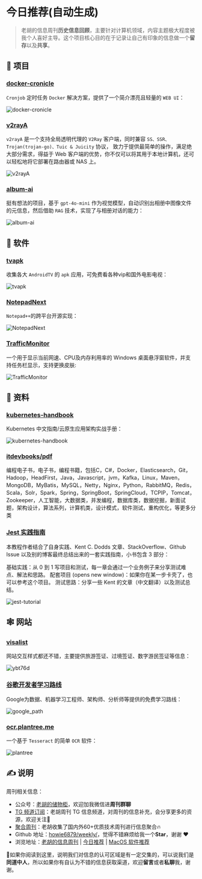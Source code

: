 # 今日推荐(自动生成)

> 老胡的信息周刊**历史信息回顾**，主要针对计算机领域，内容主题极大程度被我个人喜好主导。这个项目核心目的在于记录让自己有印象的信息做一个**留存**以及**共享**。


## 🎯 项目 

### [docker-cronicle](https://github.com/soulteary/docker-cronicle)

`Cronjob` 定时任务 `Docker` 解决方案，提供了一个简介漂亮且轻量的 `WEB UI`：

![docker-cronicle](https://images-1252557999.file.myqcloud.com/uPic/docker-cronicle.png) 

### [v2rayA](https://github.com/v2rayA/v2rayA)

`v2rayA` 是一个支持全局透明代理的 `V2Ray` 客户端，同时兼容 `SS、SSR、Trojan(trojan-go)、Tuic & Juicity` 协议， 致力于提供最简单的操作，满足绝大部分需求，得益于 Web 客户端的优势，你不仅可以将其用于本地计算机，还可以轻松地将它部署在路由器或 NAS 上。

![v2rayA](https://images-1252557999.file.myqcloud.com/uPic/v2rayA.png) 

### [album-ai](https://github.com/gcui-art/album-ai)

挺有想法的项目，基于 `gpt-4o-mini` 作为视觉模型，自动识别出相册中图像文件的元信息，然后借助 `RAG` 技术，实现了与相册对话的能力：

![album-ai](https://images-1252557999.file.myqcloud.com/uPic/album-ai.jpg) 

## 🤖 软件 

### [tvapk](https://github.com/Archmage83/tvapk)

收集各大 `AndroidTV` 的 `apk` 应用，可免费看各种vip和国外电影电视：

![tvapk](https://images-1252557999.file.myqcloud.com/uPic/tvapk.png) 

### [NotepadNext](https://github.com/dail8859/NotepadNext)

`Notepad++`的跨平台开源实现：

![NotepadNext](https://images-1252557999.file.myqcloud.com/uPic/NotepadNext.png) 

### [TrafficMonitor](https://github.com/zhongyang219/TrafficMonitor)

一个用于显示当前网速、CPU及内存利用率的 Windows 桌面悬浮窗软件，并支持任务栏显示，支持更换皮肤:

![TrafficMonitor](https://images-1252557999.file.myqcloud.com/uPic/TrafficMonitor.jpg) 

## 👀 资料 

### [kubernetes-handbook](https://lib.jimmysong.io/kubernetes-handbook/)

Kubernetes 中文指南/云原生应用架构实战手册：

![kubernetes-handbook](https://images-1252557999.file.myqcloud.com/uPic/kubernetes-handbook.jpg) 

### [itdevbooks/pdf](https://github.com/itdevbooks/pdf)

编程电子书，电子书，编程书籍，包括C，C#，Docker，Elasticsearch，Git，Hadoop，HeadFirst，Java，Javascript，jvm，Kafka，Linux，Maven，MongoDB，MyBatis，MySQL，Netty，Nginx，Python，RabbitMQ，Redis，Scala，Solr，Spark，Spring，SpringBoot，SpringCloud，TCPIP，Tomcat，Zookeeper，人工智能，大数据类，并发编程，数据库类，数据挖掘，新面试题，架构设计，算法系列，计算机类，设计模式，软件测试，重构优化，等更多分类 

### [Jest 实践指南](https://github.com/haixiangyan/jest-tutorial)

本教程作者结合了自身实践、Kent C. Dodds 文章、StackOverflow、Github Issue 以及别的博客最终总结出来的一套实践指南，小书包含 3 部分：

基础实践：从 0 到 1 写项目和测试，每一章会通过一个业务例子来分享测试难点、解法和思路。
配套项目 (opens new window)：如果你在某一步卡壳了，也可以参考这个项目。
测试思路：分享一些 Kent 的文章（中文翻译）以及测试总结。

![jest-tutorial](https://images-1252557999.file.myqcloud.com/uPic/jest-tutorial.jpg) 

## 🕸 网站 

### [visalist](https://visalist.io)

网站交互样式都还不错，主要提供旅游签证、过境签证、数字游民签证等信息：

![ybt76d](https://images-1252557999.file.myqcloud.com/uPic/ybt76d.png) 

### [谷歌开发者学习路线](https://www.cloudskillsboost.google/paths)

Google为数据、机器学习工程师、架构师、分析师等提供的免费学习路线：

![google_path](https://images-1252557999.file.myqcloud.com/uPic/google_path.jpg) 

### [ocr.plantree.me](https://ocr.plantree.me/ocr)

一个基于 `Tesseract` 的简单 `OCR` 软件：

![plantree](https://images-1252557999.file.myqcloud.com/uPic/plantree.jpg) 

## ✍️ 说明

周刊相关信息：

- 公众号：[老胡的储物柜](https://images-1252557999.file.myqcloud.com/uPic/ETIbMe.jpg)，欢迎加我微信进**周刊群聊**
- [TG 频道订阅](https://t.me/howie_weekly)：老胡周刊 TG 信息频道，对周刊的信息补充，会分享更多的资源，欢迎关注👏
- [聚合周刊](https://www.fre321.com/weekly)：老胡收集了国内外60+优质技术周刊进行信息聚合🔥
- Github 地址：[howie6879/weekly/](https://github.com/howie6879/weekly/)，觉得不错麻烦给我一个**Star**，谢谢 ❤️
- 浏览地址：[老胡的信息周刊](https://weekly.howie6879.com) | [今日推荐](https://weekly.howie6879.com/recommend/index.html) | [MacOS 软件推荐](https://weekly.howie6879.com/soft/mac.html)

🙌如果你阅读到这里，说明我们对信息的认可区域是有一定交集的，可以说我们是**同道中人**，所以如果你有自认为不错的信息获取渠道，欢迎**留言**或者**私聊**我，谢谢。